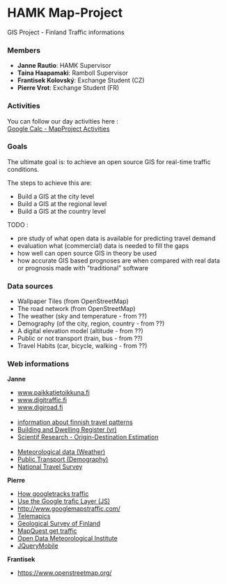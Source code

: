 # HAMK Map-Project
GIS Project - Finland Traffic informations

### Members
<ul>
  <li><b>Janne Rautio</b>: HAMK Supervisor</li>
  <li><b>Taina Haapamaki</b>: Ramboll Supervisor</li>
  <li><b>Frantisek Kolovský</b>: Exchange Student (CZ)</li>
  <li><b>Pierre Vrot</b>: Exchange Student (FR)</li>
</ul>

### Activities
You can follow our day activities here : <br>
<a href="https://docs.google.com/spreadsheets/d/1jvHHMdqabpGf975vlxvEoDbC6yT3SY6uP99_pAy3raw/edit?usp=sharing">Google Calc - MapProject Activities</a>

### Goals

The ultimate goal is: to achieve an open source GIS for real-time 
traffic conditions. <br>

The steps to achieve this are: 
<ul>
  <li>Build a GIS at the city level </li>
  <li>Build a GIS at the regional level </li>
  <li>Build a GIS at the country level </li>
</ul>

TODO :
<ul>
  <li>pre study of what open data is available for predicting travel demand 
  <li>evaluation what (commercial) data is needed to fill the gaps 
  <li>how well can open source GIS in theory be used 
  <li>how accurate GIS based prognoses are when compared with real data or prognosis made with "traditional" software 
</ul>

### Data sources
<ul>
  <li>Wallpaper Tiles (from OpenStreetMap) </li>
  <li>The road network (from OpenStreetMap) </li>
  <li>The weather (sky and temperature - from ??) </li>
  <li>Demography (of the city, region, country - from ??) </li>
  <li>A digital elevation model (altitude - from ??) </li>
  <li>Public or not transport (train, bus - from ??) </li>
  <li>Travel Habits (car, bicycle, walking - from ??) </li>
</ul>

### Web informations

<b> Janne </b>
<ul>
  <li><a href="http://www.paikkatietoikkuna.fi">www.paikkatietoikkuna.fi</a><br></li>
  <li><a href="http://www.digitraffic.fi">www.digitraffic.fi</a><br></li>
  <li><a href="http://www.digiroad.fi">www.digiroad.fi</a><br></li><br>
  <li><a href="http://portal.liikennevirasto.fi/sivu/www/e/fta/research_development/national_travel_survey/results">information about finnish travel patterns</li>
  <li><a href="http://www.vrk.fi/default.aspx?id=40">Building and Dwelling Register (vr)</a></li>
  <li><a href="http://www.scirp.org/journal/articles.aspx?searchCode=+Origin-Destination+Estimation&searchField=keyword&page=1&SKID=0">Scientif Research - Origin-Destination Estimation</a></li><br>
  <li><a href="https://en.ilmatieteenlaitos.fi/open-data">Meteorological data (Weather)</li>
  <li><a href="http://www.reittiopas.fi/en/">Public Transport (Demography)</a></li>
  <li><a href="http://portal.liikennevirasto.fi/sivu/www/e/fta/research_development/national_travel_survey">National Travel Survey</a></li>
</ul>

<b> Pierre </b>
<ul>
  <li><a href="https://www.ncta.com/platform/broadband-internet/how-google-tracks-traffic/">How googletracks traffic</a></li>
  <li><a href="https://developers.google.com/maps/documentation/javascript/examples/layer-traffic">Use the Google trafic Layer (JS)</a></li>
  <li><a href="http://www.googlemapstraffic.com/">http://www.googlemapstraffic.com/</a></li>
  <li><a href="http://telemapics.com/">Telemapics</a></li>
  <li><a href="http://en.gtk.fi/informationservices/interface_services/"> Geological Survey of Finland</a></li>
  <li><a href="http://www.mapquestapi.com/traffic/">MapQuest get traffic</a></li>
  <li><a href="http://en.ilmatieteenlaitos.fi/open-data-manual">Open Data Meteorological Institute</a></li>
  <li><a href="http://demos.jquerymobile.com/1.4.5/ - jQuery Mobile Demos">JQueryMobile</a></li>
</ul>

<b> Frantisek </b>
<ul>
  <li><a href="https://www.openstreetmap.org/">https://www.openstreetmap.org/</a></li>
</ul>

